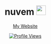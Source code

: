 <h1 align="center">nuvem <img src="https://media2.giphy.com/media/5mO5vhXEXVyNIFhxT0/giphy.gif?cid=790b7611438c626d4df1910daacd13893e753b79efb9b8d1&rid=giphy.gif&ct=s" width="30px"> </h1>

<p align="center"><a href="https://nuvem.ml/">My Website</a></p>
<a href="https://github.com/7zx">
  <p align="center">
    <img src="https://komarev.com/ghpvc/?username=nuvem&color=blueviolet" alt="Profile Views">
  </p>
</a>
    


